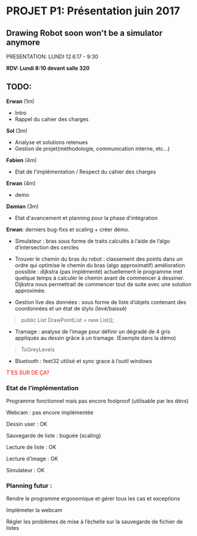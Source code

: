# PROJET P1: Présentation juin 2017

## Drawing Robot soon won't be a simulator anymore


PRESENTATION: LUNDI 12.6.17 - 9:30

**RDV: Lundi 8:10 devant salle 320**

## TODO:


**Erwan** (1m)
* Intro
* Rappel du cahier des charges

**Sol** (3m)
* Analyse et solutions retenues
* Gestion de projet(méthodologie, communication interne, etc...)

**Fabien** (4m)
* Etat de l'implémentation / Respect du cahier des charges

**Erwan** (4m)
* demo

**Damian** (3m)
* Etat d'avancement et planning pour la phase d'intégration


**Erwan**: derniers bug-fixs et scaling + créer démo.




* Simulateur : bras sous forme de traits calculés à l’aide de l’algo d’intersection des cercles

* Trouver le chemin du bras du robot : classement des points dans un ordre qui optimise le chemin du bras (algo approximatif) amélioration possible : dijkstra (pas implémenté) actuellement le programme met quelque temps à calculer le chemin avant de commencer à dessiner. Dijkstra nous permettrait de commencer tout de suite avec une solution approximée.

* Gestion live des données : sous forme de liste d’objets contenant des coordonnées et un état de stylo (levé/baissé)

> public List<PixelPointF> DrawPointList = new List<PixelPointF>();





* Tramage : analyse de l’image pour définir un dégradé de 4 gris appliqués au dessin grâce à un tramage. (Exemple dans la démo)

> ToGreyLevels



* Bluetooth : feet32 utilisé et sync grace à l’outil windows

<span style="color:red"> T'ES SUR DE ÇA? </span>


### Etat de l’implémentation

Programme fonctionnel mais pas encore foolproof (utilisable par les dévs)

Webcam : pas encore implémentée

Dessin user : OK

Sauvegarde de liste : buguée (scaling)

Lecture de liste : OK

Lecture d’image : OK

Simulateur : OK

### Planning futur :

Rendre le programme ergonomique et gérer tous les cas et exceptions

Implémeter la webcam

Régler les problèmes de mise à l’échelle sur la sauvegarde de fichier de listes



















<!--
### Algorithmes utilisés

* bressenham  
    * [Algorithme de tracé de segment de Bresenham](https://fr.wikipedia.org/wiki/Algorithme_de_trac%C3%A9_de_segment_de_Bresenham)
* dijkstra
    > ok
* intersection des cercles 
    > ok
    * [dermine where two circles intersect](http://csharphelper.com/blog/2014/09/determine-where-two-circles-intersect-in-c/)
* sortbydistance:


sortByDistance
```c#
private List<PixelPointF> SortByDistance(List<PixelPointF> lst)
{
    List<PixelPointF> output = new List<PixelPointF>();
    output.Add(lst[NearestPoint(new PixelPointF(new PointF(0, 0), false), lst)]);
    lst.Remove(output[0]);
    int x = 0;
    for (int i = 0; i < lst.Count + x; i++)
    {
        output.Add(lst[NearestPoint(output[output.Count - 1], lst)]);
        lst.Remove(output[output.Count - 1]);
        x++;

        progressBarProcessing.Maximum = lst.Count() + x + 1;
        progressBarProcessing.Value = x;

        Application.DoEvents();
    }
    return output;
}
}
```

     
nearestPoint
```c#
private int NearestPoint(PixelPointF srcPt, List<PixelPointF> lookIn)
{
    KeyValuePair<double, int> smallestDistance = new KeyValuePair<double, int>();
    for (int i = 0; i < lookIn.Count; i++)
    {
        double distance = Math.Sqrt(Math.Pow(srcPt.Coordinates.X - lookIn[i].Coordinates.X, 2) + 
                            Math.Pow(srcPt.Coordinates.Y - lookIn[i].Coordinates.Y, 2));
        if (i == 0)
        {
            smallestDistance = new KeyValuePair<double, int>(distance, i);
        }
        else
        {
            if (distance < smallestDistance.Key)
            {
                smallestDistance = new KeyValuePair<double, int>(distance, i);
            }
        }
    }
    return smallestDistance.Value;
}
```



Circle intersection
```c#
private int FindCircleCircleIntersections(float cx0, float cy0, float radius0, float cx1, float cy1, float radius1, out PointF intersection1, out PointF intersection2)
{
    // Find the distance between the centers.
    float dx = cx0 - cx1;
    float dy = cy0 - cy1;
    double dist = Math.Sqrt(dx * dx + dy * dy);

    // See how many solutions there are.
    if (dist > radius0 + radius1)
    {
        // No solutions, the circles are too far apart.
        intersection1 = new PointF(float.NaN, float.NaN);
        intersection2 = new PointF(float.NaN, float.NaN);
        return 0;
    }
    else if (dist < Math.Abs(radius0 - radius1))
    {
        // No solutions, one circle contains the other.
        intersection1 = new PointF(float.NaN, float.NaN);
        intersection2 = new PointF(float.NaN, float.NaN);
        return 0;
    }
    else if ((dist == 0) && (radius0 == radius1))
    {
        // No solutions, the circles coincide.
        intersection1 = new PointF(float.NaN, float.NaN);
        intersection2 = new PointF(float.NaN, float.NaN);
        return 0;
    }
    else
    {
        // Find a and h.
        double a = (radius0 * radius0 - radius1 * radius1 + dist * dist) / (2 * dist);
        double h = Math.Sqrt(radius0 * radius0 - a * a);

        // Find P2.
        double cx2 = cx0 + a * (cx1 - cx0) / dist;
        double cy2 = cy0 + a * (cy1 - cy0) / dist;

        // Get the points P3.
        intersection1 = new PointF(
            (float)(cx2 + h * (cy1 - cy0) / dist),
            (float)(cy2 - h * (cx1 - cx0) / dist));
        intersection2 = new PointF(
            (float)(cx2 - h * (cy1 - cy0) / dist),
            (float)(cy2 + h * (cx1 - cx0) / dist));

        // See if we have 1 or 2 solutions.
        if (dist == radius0 + radius1) return 1;
        return 2;
    }
}
```-->